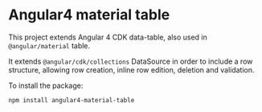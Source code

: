 # Angular4 material table

This project extends Angular 4 CDK data-table, also used in `@angular/material` table.

It extends `@angular/cdk/collections` DataSource in order to include a row structure, allowing row creation, inline row edition, deletion and validation.

To install the package:

`npm install angular4-material-table`
